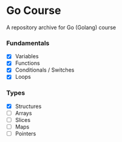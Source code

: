 # Go Course
A repository archive for Go (Golang) course

### Fundamentals
- [x] Variables
- [x] Functions
- [x] Conditionals / Switches
- [x] Loops 

### Types
- [x] Structures 
- [ ] Arrays 
- [ ] Slices 
- [ ] Maps 
- [ ] Pointers 
